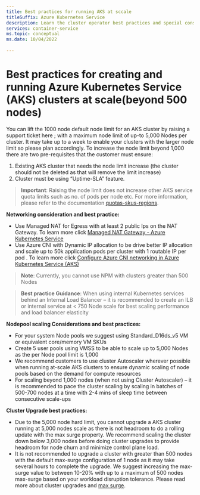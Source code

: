 ```yaml
---
title: Best practices for running AKS at sccale 
titleSuffix: Azure Kubernetes Service
description: Learn the cluster operator best practices and special considerations for running large clusters at 500 node scale and beyond 
services: container-service
ms.topic: conceptual
ms.date: 10/04/2022
 
---
```


# Best practices for creating and running Azure Kubernetes Service (AKS) clusters at scale(beyond 500 nodes)

You can lift the 1000 node default node limit for an AKS cluster by raising a support ticket here ; with a maximum node limit of up-to 5,000 Nodes per cluster. It may take up to a week to enable your clusters with the larger node limit so please plan accordingly.
To increase the node limit beyond 1,000 there are two pre-requisites that the customer must ensure:
1.	Existing AKS cluster that needs the node limit increase (the cluster should not be deleted as that will remove the limit increase)
2.	Cluster must be using “Uptime-SLA” feature.

> **Important**: Raising the node limit does not increase other AKS service quota limits such as no. of pods per node etc. For more information, please refer to the documentation [quotas-skus-regions][quotas-skus-regions].

**Networking consideration and best practice:**

* Use Managed NAT for Egress with at least 2 public Ips on the NAT Gateway. To learn more click [Managed NAT Gateway - Azure Kubernetes Service][Managed NAT Gateway - Azure Kubernetes Service]
* Use Azure CNI with Dynamic IP allocation to be drive better IP allocation and scale up to 50k application pods per cluster with 1 routable IP per pod . To learn more click [Configure Azure CNI networking in Azure Kubernetes Service (AKS)][Configure Azure CNI networking in Azure Kubernetes Service (AKS)]

> **Note**: Currently, you cannot use NPM with clusters greater than 500 Nodes 

> **Best practice Guidance**: When using internal Kubernetes services behind an Internal Load Balancer – it is recommended to create an ILB or internal service at < 750 Node scale for best scaling performance and load balancer elasticity

**Nodepool scaling Considerations and best practices:**

* For your system Node pools we suggest using Standard_D16ds_v5 VM or equivalent core/memory VM SKUs
* Create 5 user pools using VMSS to be able to scale up to 5,000 Nodes as the per Node pool limit is 1,000
* We recommend customers to use cluster Autoscaler wherever possible when running at-scale AKS clusters to ensure dynamic scaling of node pools based on the demand for compute resources
* For scaling beyond 1,000 nodes (when not using Cluster Autoscaler) – it is recommended to pace the cluster scaling by scaling in batches of 500-700 nodes at a time with 2-4 mins of sleep time between consecutive scale-ups

**Cluster Upgrade best practices:**

* Due to the 5,000 node hard limit, you cannot upgrade a AKS cluster running at 5,000 nodes scale as there is not headroom to do a rolling update with the max surge property. We recommend scaling the cluster down below 3,000 nodes before doing cluster upgrades to provide headroom for node churn and minimize control plane load.
* It is not recommended to upgrade a cluster with greater than 500 nodes with the default max-surge configuration of 1 node as it may take several hours to complete the upgrade. We suggest increasing the max-surge value to between 10-20% with up to a maximum of 500 nodes max-surge based on your workload disruption tolerance. Please read more about cluster upgrades and [max surge][max surge].

<!-- Links - External -->
[Managed NAT Gateway - Azure Kubernetes Service]: https://learn.microsoft.com/en-us/azure/aks/nat-gateway
[Configure Azure CNI networking in Azure Kubernetes Service (AKS)]: https://learn.microsoft.com/en-us/azure/aks/configure-azure-cni#dynamic-allocation-of-ips-and-enhanced-subnet-support
[max surge]: https://learn.microsoft.com/en-us/azure/aks/upgrade-cluster?tabs=azure-cli#customize-node-surge-upgrade

<!-- LINKS - Internal -->
[quotas-skus-regions]: ../articles/aks/quotas-skus-regions.md
